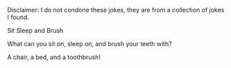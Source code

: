 Disclaimer: I do not condone these jokes, they are from a collection of jokes I found.

Sit Sleep and Brush

What can you sit on, sleep on, and brush your teeth with?

A chair, a bed, and a toothbrush!

